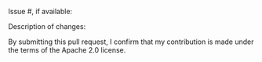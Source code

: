 

Issue #, if available:

Description of changes:

By submitting this pull request, I confirm that my contribution is made under the terms of the Apache 2.0 license.

